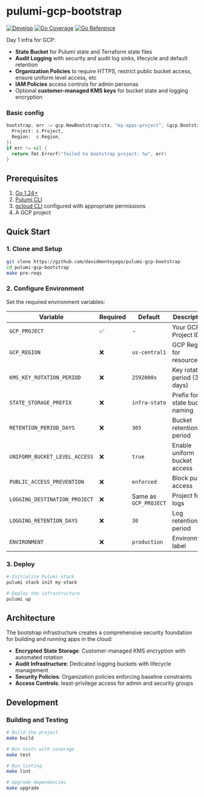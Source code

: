 # pulumi-gcp-bootstrap

[![Develop](https://github.com/davidmontoyago/pulumi-gcp-bootstrap/actions/workflows/develop.yaml/badge.svg)](https://github.com/davidmontoyago/pulumi-gcp-bootstrap/actions/workflows/develop.yaml) [![Go Coverage](https://raw.githubusercontent.com/wiki/davidmontoyago/pulumi-gcp-bootstrap/coverage.svg)](https://raw.githack.com/wiki/davidmontoyago/pulumi-gcp-bootstrap/coverage.html) [![Go Reference](https://pkg.go.dev/badge/github.com/davidmontoyago/pulumi-gcp-bootstrap.svg)](https://pkg.go.dev/github.com/davidmontoyago/pulumi-gcp-bootstrap)

Day 1 infra for GCP:

- **State Bucket** for Pulumi state and Terraform state files
- **Audit Logging** with security and audit log sinks, lifecycle and default retention
- **Organization Policies** to require HTTPS, restrict public bucket access, ensure uniform level access, etc
- **IAM Policies** access controls for admin personas
- Optional **customer-managed KMS keys** for bucket state and logging encryption

### Basic config

```go
bootstrap, err := gcp.NewBootstrap(ctx, "my-apps-project", &gcp.BootstrapArgs{
  Project: c.Project,
  Region:  c.Region,
})
if err != nil {
  return fmt.Errorf("failed to bootstrap project: %w", err)
}
```

## Prerequisites

1. [Go 1.24+](https://golang.org/dl/)
2. [Pulumi CLI](https://pulumi.io/quickstart/install.html)
3. [gcloud CLI](https://cloud.google.com/sdk/gcloud/) configured with appropriate permissions
4. A GCP project

## Quick Start

### 1. Clone and Setup

```bash
git clone https://github.com/davidmontoyago/pulumi-gcp-bootstrap
cd pulumi-gcp-bootstrap
make pre-reqs
```

### 2. Configure Environment

Set the required environment variables:

| Variable                      | Required | Default               | Description                    |
| ----------------------------- | -------- | --------------------- | ------------------------------ |
| `GCP_PROJECT`                 | ✅        | -                     | Your GCP Project ID            |
| `GCP_REGION`                  | ❌        | `us-central1`         | GCP Region for resources       |
| `KMS_KEY_ROTATION_PERIOD`     | ❌        | `2592000s`            | Key rotation period (30 days)  |
| `STATE_STORAGE_PREFIX`        | ❌        | `infra-state`         | Prefix for state bucket naming |
| `RETENTION_PERIOD_DAYS`       | ❌        | `365`                 | Bucket retention period        |
| `UNIFORM_BUCKET_LEVEL_ACCESS` | ❌        | `true`                | Enable uniform bucket access   |
| `PUBLIC_ACCESS_PREVENTION`    | ❌        | `enforced`            | Block public access            |
| `LOGGING_DESTINATION_PROJECT` | ❌        | Same as `GCP_PROJECT` | Project for logs               |
| `LOGGING_RETENTION_DAYS`      | ❌        | `30`                  | Log retention period           |
| `ENVIRONMENT`                 | ❌        | `production`          | Environment label              |

### 3. Deploy

```bash
# Initialize Pulumi stack
pulumi stack init my-stack

# Deploy the infrastructure
pulumi up
```

## Architecture

The bootstrap infrastructure creates a comprehensive security foundation for building and running apps in the cloud:

- **Encrypted State Storage**: Customer-managed KMS encryption with automated rotation
- **Audit Infrastructure**: Dedicated logging buckets with lifecycle management
- **Security Policies**: Organization policies enforcing baseline constraints
- **Access Controls**: least-privilege access for admin and security groups

## Development

### Building and Testing

```bash
# Build the project
make build

# Run tests with coverage
make test

# Run linting
make lint

# Upgrade dependencies
make upgrade
```
